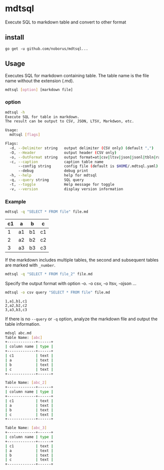 # mdtsql

Execute SQL to markdown table and convert to other format

## install

```console
go get -u github.com/noborus/mdtsql...
```

## Usage

Executes SQL for markdown containing table.
The table name is the file name without the extension (.md).

```sh
mdtsql [option] [markdown file]
```

### option

```sh
mdtsql -h
Execute SQL for table in markdown.
The result can be output to CSV, JSON, LTSV, Markdwon, etc.

Usage:
  mdtsql [flags]

Flags:
  -d, --Delimiter string   output delimiter (CSV only) (default ",")
  -O, --Header             output header (CSV only)
  -o, --OutFormat string   output format=at|csv|ltsv|json|jsonl|tbln|raw|md|vf (default "md")
  -c, --caption            caption table name
      --config string      config file (default is $HOME/.mdtsql.yaml)
      --debug              debug print
  -h, --help               help for mdtsql
  -q, --query string       SQL query
  -t, --toggle             Help message for toggle
  -v, --version            display version information
```

### Example

```sh
mdtsql -q "SELECT * FROM file" file.md
```

| c1 | a  | b  | c  |
|----|----|----|----|
|  1 | a1 | b1 | c1 |
|  2 | a2 | b2 | c2 |
|  3 | a3 | b3 | c3 |

If the markdown includes multiple tables,
the second and subsequent tables are marked with `_number`.

```sh
mdtsql -q "SELECT * FROM file_2" file.md
```

Specify the output format with option -o.
-o csv, -o ltsv, -ojson ...

```sh
mdtsql -o csv query "SELECT * FROM file" file.md
```

```CSV
1,a1,b1,c1
2,a2,b2,c2
3,a3,b3,c3
```

If there is no `--query` or `-q` option,
analyze the markdown file and output the table information.

```sh
mdsql abc.md
Table Name: [abc]
+-------------+------+
| column name | type |
+-------------+------+
| c1          | text |
| a           | text |
| b           | text |
| c           | text |
+-------------+------+

Table Name: [abc_2]
+-------------+------+
| column name | type |
+-------------+------+
| c1          | text |
| a           | text |
| b           | text |
| c           | text |
+-------------+------+

Table Name: [abc_3]
+-------------+------+
| column name | type |
+-------------+------+
| c1          | text |
| a           | text |
| b           | text |
| c           | text |
+-------------+------+
```
